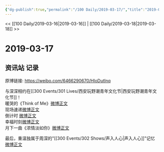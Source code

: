```yaml
---
{"dg-publish":true,"permalink":"/100 Daily/2019-03-17/","title":"2019-03-17","created":"2022-12-22T15:04:35.000+08:00","updated":"2023-01-09T17:24:43.315+08:00"}
---
```



<< [[100 Daily/2019-03-16\|2019-03-16]] | [[100 Daily/2019-03-18\|2019-03-18]] >>

# 2019-03-17

## 资讯站 记录

原博链接: https://weibo.com/6466290670/HloDutlnq

与深深相约在[[300 Events/301 Lives/西安玩野潮青年文化节\|西安玩野潮青年文化节]]！  
暖哭的《Think of Me》[微博正文](https://m.weibo.cn/6466290670/4350985666593550)  
现场速递[微博正文](https://m.weibo.cn/6466290670/4350808042722844)  
倒计时 [微博正文](https://m.weibo.cn/6466290670/4350906936200011)  
幸福时刻[微博正文](https://m.weibo.cn/6466290670/4350955027851062)  
月下一曲《浓情淡如你》[微博正文](https://m.weibo.cn/6466290670/4350994613725004)

最后，重温独属于周深的"[[300 Events/302 Shows/声入人心\|声入人心]]"记忆  
[微博正文](https://m.weibo.cn/6466290670/4350797800223736)
